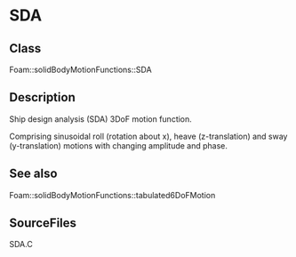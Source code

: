 # SDA 
## Class
Foam::solidBodyMotionFunctions::SDA

## Description
Ship design analysis (SDA) 3DoF motion function.

Comprising sinusoidal roll (rotation about x), heave (z-translation)
and sway (y-translation) motions with changing amplitude and phase.

## See also
Foam::solidBodyMotionFunctions::tabulated6DoFMotion

## SourceFiles
SDA.C

